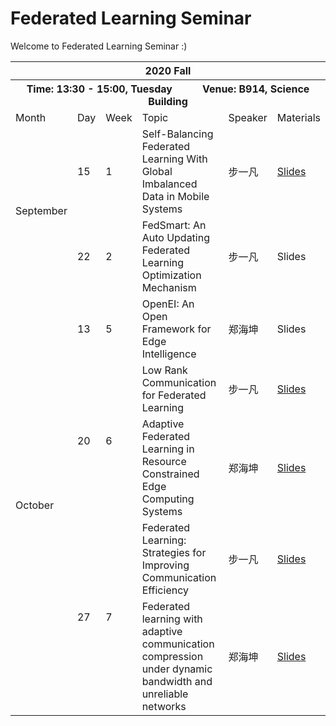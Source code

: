 # Federated Learning Seminar

Welcome to Federated Learning Seminar :)

<table>
  <tr>
    <th colspan="7">2020 Fall</th>
  </tr>
  <tr>
    <th colspan="7"><span style="font-weight:bold">Time: </span>13:30 - 15:00, Tuesday　　　<span style="font-weight:bold">Venue: </span>B914, Science Building</th>
  </tr>
  <tr>
    <td>Month</td>
    <td>Day</td>
    <td>Week</td>
    <td>Topic</td>
    <td>Speaker</td>
    <td>Materials</td>
  </tr>
  <tr>
    <td rowspan="2">September</td>
    <td>15</td>
    <td>1</td>
    <td>Self-Balancing Federated Learning With Global Imbalanced Data in Mobile Systems</td>
    <td>步一凡</td>
    <td><a href="2020fall/20200915 - Self-Balancing Federated Learning With Global Imbalanced Data in Mobile Systems (步一凡).pptx">Slides</a></td>
  </tr>
  <tr>
    <td>22</td>
    <td>2</td>
    <td>FedSmart: An Auto Updating Federated Learning Optimization Mechanism</td>
    <td>步一凡</td>
    <td><a herf="2020fall/20200922 - FedSmart (步一凡).pptx">Slides</a></td>
  </tr>
  <tr>
    <td rowspan="5">October</td>
    <td>13</td>
    <td>5</td>
    <td>OpenEI: An Open Framework for Edge Intelligence</td>
    <td>郑海坤</td>
    <td>Slides</td>
  </tr>
  <tr>
    <td rowspan="2">20</td>
    <td rowspan="2">6</td>
    <td>Low Rank Communication for Federated Learning</td>
    <td>步一凡</td>
    <td><a href="2020fall/20201020 - Low Rank Communication for Federated Learning (步一凡).pptx">Slides</a></td>
  </tr>
  <tr>
    <td>Adaptive Federated Learning in Resource Constrained Edge Computing Systems</td>
    <td>郑海坤</td>
    <td><a href="2020fall/20201020 - Adaptive Federated Learning in Resource Constrained Edge Computing Systems (郑海坤).ppt">Slides</a></td>
  </tr>
  <tr>
    <td rowspan="2">27</td>
    <td rowspan="2">7</td>
    <td>Federated Learning: Strategies for Improving Communication Efficiency</td>
    <td>步一凡</td>
    <td><a href="2020fall/20201027 - Federated Learning Strategies for Improving Communication Efficiency (步一凡).pptx">Slides</a></td>
  </tr>
  <tr>
    <td>Federated learning with adaptive communication compression under dynamic bandwidth and unreliable networks</td>
    <td>郑海坤</td>
    <td><a href="2020fall/20201027 - Federated learning with adaptive communication compression under dynamic bandwidth and unreliable networks (郑海坤).ppt">Slides</a></td>
  </tr>
</table>
